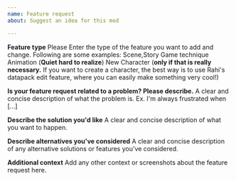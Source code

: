 ```yaml
---
name: Feature request
about: Suggest an idea for this mod

---
```

**Feature type**
Please Enter the type of the feature you want to add and change. Following are some examples:
Scene,Story
Game technique
Animation (**Quiet hard to realize**)
New Character (**only if that is really necessary.** If you want to create a character, the best way is to use Rahi's datapack edit feature, where you can easily make something very cool!)

**Is your feature request related to a problem? Please describe.**
A clear and concise description of what the problem is. Ex. I'm always frustrated when [...]

**Describe the solution you'd like**
A clear and concise description of what you want to happen.

**Describe alternatives you've considered**
A clear and concise description of any alternative solutions or features you've considered.

**Additional context**
Add any other context or screenshots about the feature request here.

